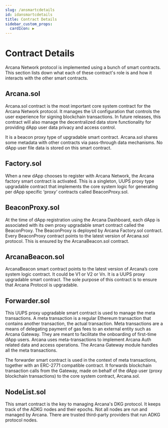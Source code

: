 ```yaml
---
slug: /ansmartcdetails
id: idansmartcdetails
title: Contract Details
sidebar_custom_props:
  cardIcon: ▶️
---
```


# Contract Details

Arcana Network protocol is implemented using a bunch of smart contracts. This section lists down what each of these contract's role is and how it interacts with the other smart contracts.

## Arcana.sol

Arcana.sol contract is the most important core system contract for the Arcana Network protocol. It manages the UI configuration that controls the user experience for signing blockchain transactions. In future releases, this contract will also manage the decentralized data store functionality for providing dApp user data privacy and access control.

It is a beacon proxy type of upgradable smart contract. Arcana.sol shares some metadata with other contracts via pass-through data mechanisms. No dApp user file data is stored on this smart contract. 

## Factory.sol

When a new dApp chooses to register with Arcana Network, the Arcana factory smart contract is activated. This is a singleton, UUPS proxy type upgradable contract that implements the core system logic for generating per dApp specific ‘proxy’ contracts called BeaconProxy.sol.

## BeaconProxy.sol

At the time of dApp registration using the Arcana Dashboard, each dApp is associated with its own proxy upgradable smart contract called the BeaconProxy. The BeaconProxy is deployed by Arcana Factory.sol contract. Every BeaconProxy contract points to the latest version of Arcana.sol protocol. This is ensured by the ArcanaBeacon.sol contract.

## ArcanaBeacon.sol

ArcanaBeacon smart contract points to the latest version of Arcana’s core system logic contract. It could be V1 or V2 or Vn. It is a UUPS proxy upgradable smart contract. The sole purpose of this contract is to ensure that Arcana Protocol is upgradable.

## Forwarder.sol

This UUPS proxy upgradable smart contract is used to manage the meta transactions.  A meta transaction is a regular Ethereum transaction that contains another transaction, the actual transaction.  Meta transactions are a means of delegating payment of gas fees to an external entity such as Arcana Gateway. They are meant to facilitate the onboarding of first-time dApp users. Arcana uses meta-transactions to implement Arcana Auth related data and access operations. The Arcana Gateway module handles all the meta transactions. 

The forwarder smart contract is used in the context of meta transactions, together with an ERC-2771 compatible contract.  It forwards blockchain transaction calls from the Gateway, made on behalf of the dApp user  (proxy blockchain transactions) to the core system contract, Arcana.sol. 

## NodeList.sol

This smart contract is the key to managing Arcana's DKG protocol. It keeps track of the ADKG nodes and their epochs. Not all nodes are run and managed by Arcana. There are trusted third-party providers that run ADKG protocol nodes.
